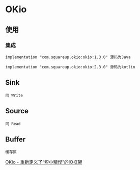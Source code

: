 # OKio

## 使用

### 集成

    implementation "com.squareup.okio:okio:1.3.0" 源码为Java

    implementation "com.squareup.okio:okio:2.3.0" 源码为kotlin


## Sink

    同 Write


## Source 

    同 Read


## Buffer 

    缓存区

[OKio - 重新定义了“短小精悍”的IO框架](https://juejin.im/post/5856680c8e450a006c6474bd)